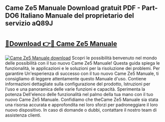 ## Came Ze5 Manuale Download gratuit PDF - Part-DO6 Italiano Manuale del proprietario del servizio aQ89J

# <h2><a href="http://df9z3i.blite.top/?on=Came+Ze5+Manuale">🔗Download 👉🔴 Came Ze5 Manuale</a></h2>

[![Came Ze5 Manuale download](https://i.imgur.com/lujVjoI.png)](http://df9z3i.blite.top/?on=Came+Ze5+Manuale)
Scopri le possibilità benvenuto nel mondo delle possibilità con il tuo nuovo Came Ze5 Manuale! Questa guida spiega le funzionalità, le applicazioni e le soluzioni per la risoluzione dei problemi. Per garantire Un'esperienza di successo con il tuo nuovo Came Ze5 Manuale, ti consigliamo di leggere attentamente questo Manuale d'uso. Contiene informazioni dettagliate sulla configurazione del prodotto, Istruzioni per l'uso e una panoramica delle varie funzioni e capacità. Sperimenta la potenza Dell'elenco delle funzionalità nel palmo della tua mano con il tuo nuovo Came Ze5 Manuale. Confidiamo che theCame Ze5 Manuale sia stata una risorsa accurata e approfondita nei loro sforzi per padroneggiare il loro nuovo dispositivo. In caso di domande o dubbi, contattare il nostro team di assistenza clienti.
